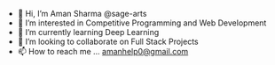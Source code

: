 - 👋 Hi, I’m Aman Sharma @sage-arts
- 👀 I’m interested in Competitive Programming and Web Development
- 🌱 I’m currently learning Deep Learning
- 💞️ I’m looking to collaborate on Full Stack Projects
- 📫 How to reach me ... amanhelp0@gmail.com

<!---
sage-arts/sage-arts is a ✨ special ✨ repository because its `README.md` (this file) appears on your GitHub profile.
You can click the Preview link to take a look at your changes.
--->
